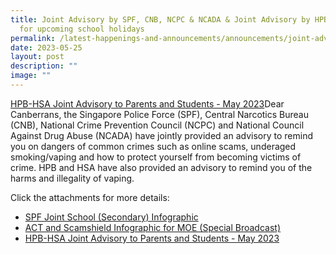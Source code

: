 ```yaml
---
title: Joint Advisory by SPF, CNB, NCPC & NCADA & Joint Advisory by HPB & HSA
  for upcoming school holidays
permalink: /latest-happenings-and-announcements/announcements/joint-advisory-june-hols-2023/
date: 2023-05-25
layout: post
description: ""
image: ""
---
```

[HPB-HSA Joint Advisory to Parents and Students - May 2023](/files/attachment%207%20-%20hpb-hsa%20joint%20advisory%20to%20parents%20and%20students_may%202023.pdf)Dear Canberrans, the Singapore Police Force (SPF), Central Narcotics Bureau (CNB), National Crime Prevention Council (NCPC) and National Council Against Drug Abuse (NCADA) have jointly provided an advisory to remind you on dangers of common crimes such as online scams, underaged smoking/vaping and how to protect yourself from becoming victims of crime. HPB and HSA have also provided an advisory to remind you of the harms and illegality of vaping.

Click the attachments for more details:
* [SPF Joint School (Secondary) Infographic](/files/attachment%204%20-spf%20joint%20school_secondary%20infographic%202023.pdf)
* [ACT and Scamshield Infographic for MOE (Special Broadcast)](/files/attachment%205%20-%20act%20and%20scamshield%20infographic%20for%20moe%20(special%20broadcast).pdf)
* [HPB-HSA Joint Advisory to Parents and Students - May 2023](/files/attachment%207%20-%20hpb-hsa%20joint%20advisory%20to%20parents%20and%20students_may%202023.pdf)